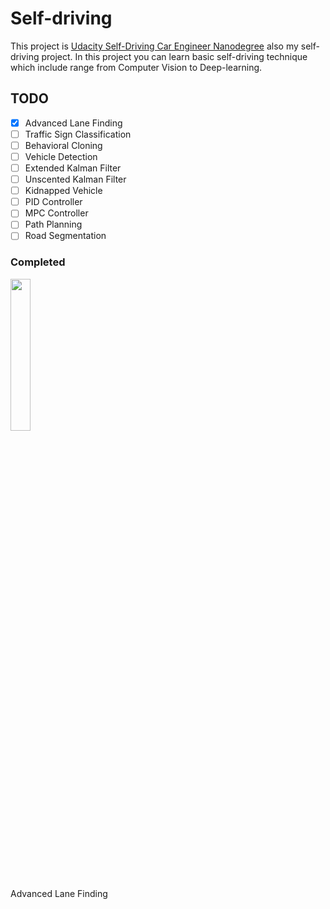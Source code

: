 # Self-driving
This project is [Udacity Self-Driving Car Engineer Nanodegree](https://www.udacity.com/course/self-driving-car-engineer-nanodegree--nd013) also my self-driving project. In this project you can learn basic self-driving technique which include range from Computer Vision to Deep-learning.

## TODO
- [x] Advanced Lane Finding
- [ ] Traffic Sign Classification
- [ ] Behavioral Cloning
- [ ] Vehicle Detection
- [ ] Extended Kalman Filter
- [ ] Unscented Kalman Filter
- [ ] Kidnapped Vehicle
- [ ] PID Controller
- [ ] MPC Controller
- [ ] Path Planning
- [ ] Road Segmentation

### Completed
<p>
<img src='./project_1_advanced_lane_finding/output/result.gif' width='25%' height='25%' /><br/>
Advanced Lane Finding
</p>


